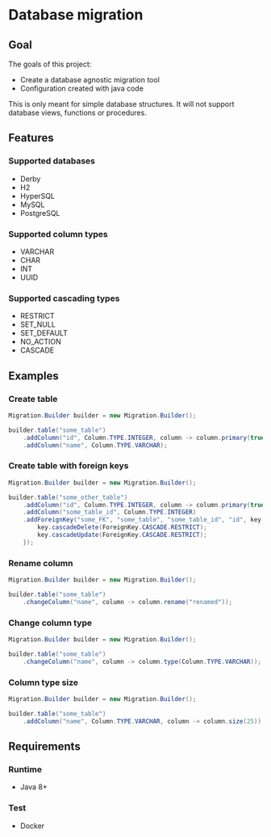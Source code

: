 # Database migration
## Goal
The goals of this project:

- Create a database agnostic migration tool
- Configuration created with java code 

This is only meant for simple database structures. It will not support database views, functions or procedures.

## Features
### Supported databases

- Derby
- H2
- HyperSQL
- MySQL
- PostgreSQL

### Supported column types

- VARCHAR
- CHAR
- INT 
- UUID

### Supported cascading types

- RESTRICT
- SET_NULL
- SET_DEFAULT
- NO_ACTION
- CASCADE
                
## Examples

### Create table
```java
Migration.Builder builder = new Migration.Builder();

builder.table("some_table")
    .addColumn("id", Column.TYPE.INTEGER, column -> column.primary(true).autoIncrement(true))
    .addColumn("name", Column.TYPE.VARCHAR);
```

### Create table with foreign keys
```java
Migration.Builder builder = new Migration.Builder();

builder.table("some_other_table")
    .addColumn("id", Column.TYPE.INTEGER, column -> column.primary(true).autoIncrement(true))
    .addColumn("some_table_id", Column.TYPE.INTEGER)
    .addForeignKey("some_FK", "some_table", "some_table_id", "id", key -> {
        key.cascadeDelete(ForeignKey.CASCADE.RESTRICT);
        key.cascadeUpdate(ForeignKey.CASCADE.RESTRICT);
    });
```

### Rename column
```java
Migration.Builder builder = new Migration.Builder();

builder.table("some_table")
    .changeColumn("name", column -> column.rename("renamed"));
```

### Change column type
```java
Migration.Builder builder = new Migration.Builder();

builder.table("some_table")
    .changeColumn("name", column -> column.type(Column.TYPE.VARCHAR));
```

### Column type size
```java
Migration.Builder builder = new Migration.Builder();

builder.table("some_table")
    .addColumn("name", Column.TYPE.VARCHAR, column -> column.size(25));
```

## Requirements

### Runtime
- Java 8+

### Test
- Docker